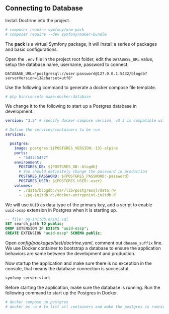 ## Connecting to Database 


Install Doctrine into the project.

```bash
# composer require symfony/orm-pack
# composer require --dev symfony/maker-bundle
```

The **pack** is a virtual Symfony package, it will install a series of packages and basic configurations.

Open the `.env` file in the project root folder, edit the `DATABASE_URL` value, setup the database name, username, password to connect.

```properties
DATABASE_URL="postgresql://user:password@127.0.0.1:5432/blogdb?serverVersion=13&charset=utf8"
```

Use the following command to generate a docker compose file template.

```bash
# php bin/console make:docker:database
```

We change it to the following to start up a Postgres  database in development.

```yaml
version: "3.5" # specify docker-compose version, v3.5 is compatible with docker 17.12.0+

# Define the services/containers to be run
services:

  postgres:
    image: postgres:${POSTGRES_VERSION:-13}-alpine
    ports:
      - "5432:5432"
    environment:
      POSTGRES_DB: ${POSTGRES_DB:-blogdb}
      # You should definitely change the password in production
      POSTGRES_PASSWORD: ${POSTGRES_PASSWORD:-password}
      POSTGRES_USER: ${POSTGRES_USER:-user}
    volumes:
      - ./data/blogdb:/var/lib/postgresql/data:rw
      - ./pg-initdb.d:/docker-entrypoint-initdb.d
```

We will  use `UUID` as data type of the primary key, add a script to enable `uuid-ossp` extension in Postgres when it is starting up.

```sql
-- file: pg-initdb.d/ini.sql
SET search_path TO public;
DROP EXTENSION IF EXISTS "uuid-ossp";
CREATE EXTENSION "uuid-ossp" SCHEMA public;
```

Open *config/packages/test/doctrine.yaml*, comment out `dbname_suffix` line.  We use Docker container to bootstrap a database to ensure the application behaviors are same between the development and production.

Now startup the application and make sure there is no exception in the console, that means the database connection is successful.

```bash
symfony server:start
```

Before starting the application, make sure the database is running.  Run the following command to start up the Postgres in Docker.

```bash
# docker compose up postgres
# docker ps -a # to list all containers and make the postgres is running
```

